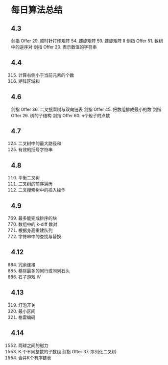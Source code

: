# 每日算法总结

## 4.3

剑指 Offer 29. 顺时针打印矩阵
54. 螺旋矩阵
59. 螺旋矩阵 II
剑指 Offer 51. 数组中的逆序对
剑指 Offer 20. 表示数值的字符串

## 4.4

315. 计算右侧小于当前元素的个数
1314. 矩阵区域和

## 4.6

剑指 Offer 36. 二叉搜索树与双向链表
剑指 Offer 45. 把数组排成最小的数
剑指 Offer 26. 树的子结构
剑指 Offer 60. n个骰子的点数

## 4.7

124. 二叉树中的最大路径和
678. 有效的括号字符串

## 4.8

110. 平衡二叉树
144. 二叉树的前序遍历
701. 二叉搜索树中的插入操作

## 4.9

769. 最多能完成排序的块
532. 数组中的 k-diff 数对
406. 根据身高重建队列
833. 字符串中的查找与替换

## 4.12

684. 冗余连接
947. 移除最多的同行或同列石头
1510. 石子游戏 IV

## 4.13 

319. 灯泡开关
632. 最小区间
89. 格雷编码

## 4.14

1552. 两球之间的磁力
992. K 个不同整数的子数组
剑指 Offer 37. 序列化二叉树
23. 合并K个有序链表